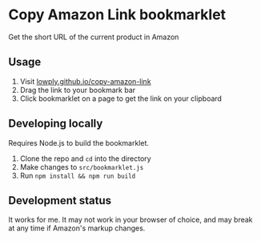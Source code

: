# Copy Amazon Link bookmarklet

Get the short URL of the current product in Amazon

## Usage

1. Visit [lowply.github.io/copy-amazon-link](https://lowply.github.io/copy-amazon-link/)
1. Drag the link to your bookmark bar
1. Click bookmarklet on a page to get the link on your clipboard

## Developing locally

Requires Node.js to build the bookmarklet.

1. Clone the repo and `cd` into the directory
1. Make changes to `src/bookmarklet.js`
1. Run `npm install && npm run build`

## Development status

It works for me. It may not work in your browser of choice, and may break at any time if Amazon's markup changes.
